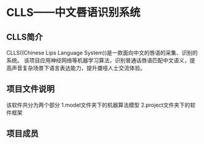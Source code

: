 # CLLS——中文唇语识别系统
## CLLS简介
  CLLS((Chinese Lips Language System))是一款面向中文的唇语的采集、识别的系统。
  该项目应用神经网络等机器学习算法，识别普通话唇语匹配中文语义，提高声音复杂场景下语言表达能力，提升聋哑人士交流体验。
## 项目文件说明
  该软件共分为两个部分
    1.model文件夹下的机器算法模型
    2.project文件夹下的软件框架
## 项目成员
  
